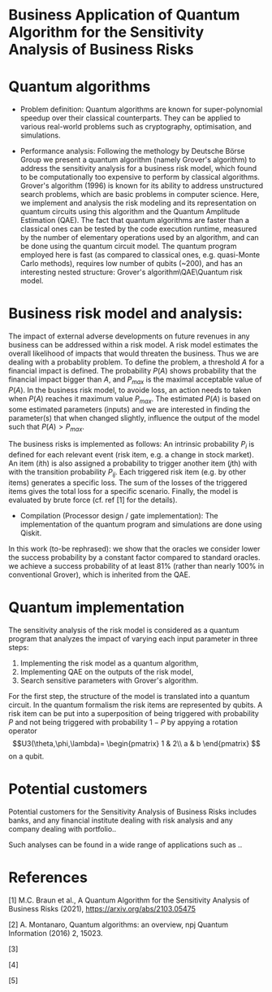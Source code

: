 # Business Application of Quantum Algorithm for the Sensitivity Analysis of Business Risks


# Quantum algorithms

- Problem definition: 
Quantum algorithms are known for super-polynomial speedup over their classical counterparts.
They can be applied to various real-world problems such as cryptography, optimisation, and simulations. 

- Performance analysis: 
 Following the methology by Deutsche Börse Group we present a quantum algorithm (namely Grover's algorithm) to address the sensitivity analysis for a business risk model, which found to be computationally too expensive to perform by classical algorithms. 
Grover's algorithm (1996) is known for its ability to address unstructured search problems, which are basic problems in computer science.
Here, we implement and analysis the risk modeling and its representation on quantum circuits using this algorithm and the Quantum Amplitude Estimation (QAE). 
The fact that quantum algorithms are faster than a classical ones can be tested by the code execution runtime, measured by the number of elementary operations used by an algorithm, and can be done using the quantum circuit model. 
The quantum program employed here is fast (as compared to classical ones, e.g. quasi-Monte Carlo methods), requires low number of qubits (~200), and has an interesting nested structure: Grover's algorithm\QAE\Quantum risk model.


# Business risk model and analysis: 
The impact of external adverse developments on future revenues in any business can be addressed within a risk model.
A risk model estimates the overall likelihood of impacts that would threaten the business.
Thus we are dealing with a probablity problem.
To define the problem, a threshold $A$ for a financial impact is defined.
The probability $P(A)$ shows probability that the financial impact bigger than $A$, and $P_{max}$ is the maximal acceptable value of $P(A)$.
In the business risk model, to avoide loss, an action needs to taken when $P(A)$ reaches it maximum value $P_{max}$.
The estimated $P(A)$ is based on some estimated parameters (inputs) and we are interested in finding the parameter(s) that when changed
slightly, influence the output of the model such that $P(A)>P_{max}$.

The business risks is implemented as follows:
An intrinsic probability $P_i$ is defined for each relevant event (risk item, e.g. a change in stock market). An item ($i$th) is also assigned a probability to trigger another item ($j$th) with with the transition probability $P_{ij}$.
Each triggered risk item (e.g. by other items) generates a specific loss. 
The sum of the losses of the triggered items gives the total loss for a specific scenario. 
Finally, the model is evaluated by brute force (cf. ref [1] for the details).


- Compilation (Processor design / gate implementation):
The implementation of the quantum program and simulations are done using Qiskit.

In this work (to-be rephrased):
we show that the oracles we consider lower the success probability by a constant factor compared to standard oracles. 
we achieve a success probability of at least 81% (rather than nearly 100% in conventional Grover), which is inherited from the QAE. 


# Quantum implementation
The sensitivity analysis of the risk model is considered as a quantum program that analyzes the impact of varying each input parameter in three steps:
1. Implementing the risk model as a quantum algorithm,
2. Implementing QAE on the outputs of the risk model,
3. Search sensitive parameters with Grover's algorithm.

For the first step, the structure of the model is translated into a quantum circuit.
In the quantum formalism the risk items are represented by qubits.
A risk item can be put into a superposition of being triggered with probability $P$ and not being triggered with probability $1-P$
by appying a rotation operator
$$U3(\theta,\phi,\lambda)=
\begin{pmatrix}
1 & 2\\
a & b
\end{pmatrix}
$$
on a qubit.

# Potential customers

Potential customers for the Sensitivity Analysis of Business Risks includes banks, and any financial institute dealing with risk analysis
and any company dealing with portfolio..

Such analyses can be found in a wide range of applications such as ..


# References

[1] M.C. Braun et al., A Quantum Algorithm for the Sensitivity Analysis of Business Risks (2021), https://arxiv.org/abs/2103.05475

[2] A. Montanaro, Quantum algorithms: an overview, npj Quantum Information (2016) 2, 15023.

[3]

[4]

[5]
